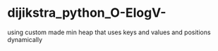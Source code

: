 # dijikstra_python_O-ElogV-
using custom made min heap that uses keys and values and positions dynamically
